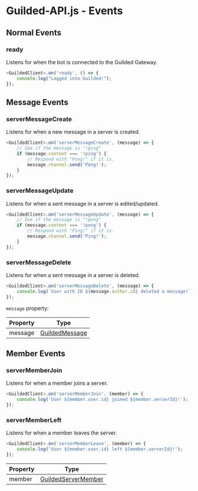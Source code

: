 # Guilded-API.js - Events

## Normal Events

### ready
Listens for when the bot is connected to the Guilded Gateway.
```js
<GuildedClient>.on('ready', () => {
    console.log("Logged into Guilded!");
});
```

## Message Events

### serverMessageCreate
Listens for when a new message in a server is created.
```js
<GuildedClient>.on('serverMessageCreate', (message) => {
    // See if the message is "!ping"
    if (message.content === '!ping') {
        // Respond with "Pong!" if it is.
        message.channel.send('Pong!');
    }
});
```

### serverMessageUpdate
Listens for when a sent message in a server is edited/updated.
```js
<GuildedClient>.on('serverMessageUpdate', (message) => {
    // See if the message is "!pong"
    if (message.content === '!pong') {
        // Respond with "Ping!" if it is.
        message.channel.send('Ping!');
    }
});
```

### serverMessageDelete
Listens for when a sent message in a server is deleted.
```js
<GuildedClient>.on('serverMessageDelete', (message) => {
    console.log(`User with ID ${message.author.id} deleted a message!`);
});
```

`message` property:

| Property      | Type |
| ----------- | ----------- |
| message      | [GuildedMessage](https://github.com/RellyLegend/guilded-api.js/blob/main/src/classes/GuildedMessage.js) |

## Member Events

### serverMemberJoin
Listens for when a member joins a server.
```js
<GuildedClient>.on('serverMemberJoin', (member) => {
    console.log('User ${member.user.id} joined ${member.serverId}!');
});
```

### serverMemberLeft
Listens for when a member leaves the server.
```js
<GuildedClient>.on('serverMemberLeave', (member) => {
    console.log('User ${member.user.id} left ${member.serverId}!');
});
```

| Property      | Type |
| ----------- | ----------- |
| member      | [GuildedServerMember](https://github.com/RellyLegend/guilded-api.js/blob/main/src/classes/user/GuildedServerMember.js) |
